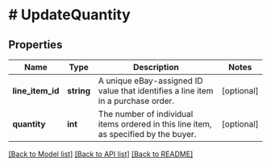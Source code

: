 # # UpdateQuantity

## Properties

Name | Type | Description | Notes
------------ | ------------- | ------------- | -------------
**line_item_id** | **string** | A unique eBay-assigned ID value that identifies a line item in a purchase order. | [optional]
**quantity** | **int** | The number of individual items ordered in this line item, as specified by the buyer. | [optional]

[[Back to Model list]](../../README.md#models) [[Back to API list]](../../README.md#endpoints) [[Back to README]](../../README.md)
